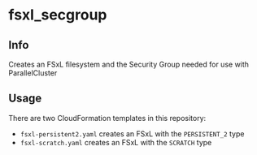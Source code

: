# fsxl_secgroup

## Info

Creates an FSxL filesystem and the Security Group needed for use with ParallelCluster

## Usage

There are two CloudFormation templates in this repository:
* `fsxl-persistent2.yaml` creates an FSxL with the `PERSISTENT_2` type
* `fsxl-scratch.yaml` creates an FSxL with the `SCRATCH` type

